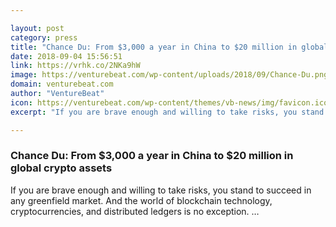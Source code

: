 ```yaml
---

layout: post
category: press
title: "Chance Du: From $3,000 a year in China to $20 million in global crypto assets"
date: 2018-09-04 15:56:51
link: https://vrhk.co/2NKa9hW
image: https://venturebeat.com/wp-content/uploads/2018/09/Chance-Du.png?fit=940%2C705&strip=all
domain: venturebeat.com
author: "VentureBeat"
icon: https://venturebeat.com/wp-content/themes/vb-news/img/favicon.ico
excerpt: "If you are brave enough and willing to take risks, you stand to succeed in any greenfield market. And the world of blockchain technology, cryptocurrencies, and distributed ledgers is no exception. …"

---
```


### Chance Du: From $3,000 a year in China to $20 million in global crypto assets

If you are brave enough and willing to take risks, you stand to succeed in any greenfield market. And the world of blockchain technology, cryptocurrencies, and distributed ledgers is no exception. …